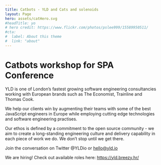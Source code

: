```yaml
---
title: Catbots - YLD and Cats and solenoids
layout: Page
hero: assets/catHero.svg
#headTitle: yo
# hero credit: https://www.flickr.com/photos/pslee999/15589950511/
#cta:
#  label: About this theme
#  link: "about"
---
```


# Catbots workshop for SPA Conference

YLD is one of London’s fastest growing software engineering consultancies
working with European brands such as The Economist, Trainline and Thomas Cook.

We help our clients win by augmenting their teams with some of the best
JavaScript engineers in Europe while employing cutting edge technologies and
software engineering practises. 

Our ethos is defined by a commitment to the open source community - we aim to
create a long-standing engineering culture and delivery capability in each
piece of work we do. We don’t stop until we get there. 

Join the conversation on Twitter @YLDio or hello@yld.io

We are hiring! Check out available roles here: https://yld.breezy.hr/
